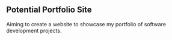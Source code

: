 Potential Portfolio Site
------------------------

Aiming to create a website to showcase my portfolio of software development projects.
